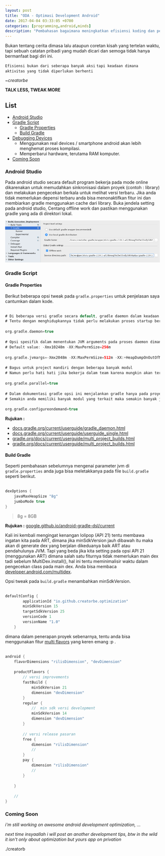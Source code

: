 ```yaml
---
layout: post
title: "ODA - Optimasi Development Android"
date: 2017-04-04 03:33:05 +0700
categories: [programming,android,minds]
description: "Pembahasan bagaimana meningkatkan efisiensi koding dan performa kerja dalam pengembangan aplikasi android"
---
```


Bukan tentang cerita dimasa lalu ataupun coretan kisah yang tertelan waktu, tapi sebuah catatan pribadi yang mudah dicari dan semoga tidak hanya bermanfaat bagi diri ini.

`Efisiensi bukan dari seberapa banyak aksi`
`tapi keadaan dimana aktivitas yang tidak diperlukan berhenti`

*~creatorbe*

**TALK LESS, TWEAK MORE**

## List
  - [Android Studio](#android-studio)
  - [Gradle Script](#gradle-script)
    - [Gradle Properties](#gradle-properties)
    - [Build Gradle](#build-gradle)
  - [Debugging Devices](debugging-devices)
    - Menggunakan real devices / smartphone android akan lebih menghemat proses kompilasi.
    - Memperbarui hardware, terutama RAM komputer.
  - [Coming Soon](#coming-soon)


### Android Studio

Pada android studio secara default program bekerja pada mode online dikarenakan untuk memudahkan sinkronisasi dalam proyek (contoh : library) dan melakukan pengecekan berkala untuk melihat versi terbaru. Jika anda tidak memerlukan depensi terbaru anda bisa menonaktifkan fitur ini dan membiarkan gradle menggunakan cache dari library. Buka jendela setting pada android studio, Centang offline work dan pastikan menggunakan gradle yang ada di direktori lokal.

![android-offline-work](https://raw.githubusercontent.com/CreatorB/res/master/pic/improve-android-development-creatorbe.png)

### Gradle Script

#### Gradle Properties

Berikut beberapa opsi tweak pada `gradle.properties` untuk penjelasan saya cantumkan dalam kode.

```gradle

# Di beberapa versi gradle secara default, gradle daemon dalam keadaan mati
# Tentu dengan menghidupkannya tidak perlu melakukan proses startup berulang kali

org.gradle.daemon=true

# Opsi spesifik dalam menentukan JVM arguments pada proses daemon dimana hal ini mempengaruhi kinerja memori.
# Default value: -Xmx10248m -XX:MaxPermSize=256m

org.gradle.jvmargs=-Xmx2048m -XX:MaxPermSize=512m -XX:+HeapDumpOnOutOfMemoryError -Dfile.encoding=UTF-8

# Bagus untuk project mandiri dengan beberapa banyak modul
# Namun perlu hati hati jika bekerja dalam team karena mungkin akan terjadi konflik diantara modul karena adanya keharusan memiliki modul lain.

org.gradle.parallel=true

# Dalam dokumentasi gradle opsi ini menjalankan gradle hanya pada proyek yang melakukan permintaan/request
# Semakin anda memiliki banyak modul yang terkait maka semakin banyak juga waktu yang diminimalisir.  

org.gradle.configureondemand=true

```
**Rujukan :**
 - [docs.gradle.org/current/userguide/gradle_daemon.html](https://docs.gradle.org/current/userguide/gradle_daemon.html)
 - [docs.gradle.org/current/userguide/userguide_single.html](https://docs.gradle.org/current/userguide/userguide_single.html#sec:gradle_configuration_properties)
 - [gradle.org/docs/current/userguide/multi_project_builds.html](http://www.gradle.org/docs/current/userguide/multi_project_builds.html#sec:decoupled_projects)
 - [gradle.org/docs/current/userguide/multi_project_builds.html](http://www.gradle.org/docs/current/userguide/multi_project_builds.html#sec:configuration_on_demand)


#### Build Gradle

Seperti pembahasan sebelumnya mengenai parameter jvm di `gradle.properties` anda juga bisa meletakkanya pada file `build.gradle` seperti berikut.

```gradle

dexOptions {
    javaMaxHeapSize "8g"
    jumboMode true
}

```

>8g = 8GB

**Rujukan :** [google.github.io/android-gradle-dsl/current](http://google.github.io/android-gradle-dsl/current/)


Kali ini kembali mengingat kenangan lolipop (API 21) tentu membawa ingatan kita pada ART, dimana jika minSdkVersion jauh dibawah itu maka akan di generate dex yang berjalan dikeduanya baik ART atau pendahulunya JVM. Tapi yang beda jika kita setting pada opsi API 21 (menggunakan ART) dimana salah satu fiturnya tidak memerlukan main dex tadi sebelum MultiDex.install(), hal ini tentu meminimalisir waktu dalam pengecekan class pada main dex. Anda bisa membaca [developer.android.com/multidex](http://developer.android.com/tools/building/multidex.html#dev-build).

Opsi tweak pada `build.gradle` menambahkan minSdkVersion.

```gradle

defaultConfig {
        applicationId "io.github.creatorbe.optimization"
        minSdkVersion 15
        targetSdkVersion 25
        versionCode 1
        versionName "1.0"
    }

```

dimana dalam penerapan proyek sebenarnya, tentu anda bisa menggunakan fitur [multi flavors](http://tools.android.com/tech-docs/new-build-system/user-guide#TOC-Multi-flavor-variants) yang keren emang :p .

```gradle

android {
    flavorDimensions "rilisDimension", "devDimension"
    
    productFlavors {
        // versi improvements
        fastBuild {
            minSdkVersion 21
            dimension "devDimension"
        }
        regular {
            //  min sdk versi development
            minSdkVersion 14
            dimension "devDimension"
        }
        
        // versi release pasaran
        free {
            dimension "rilisDimension"
            //
        }
        pay {
            dimension "rilisDimension"
            //
        }
        
    }
    
    //
}

```


### Coming Soon

*i'm still working on awesome android development optimization, ...*

*next time insyaallah i will post an another development tips, btw in the wild it isn't only about optimization but yours app on privation*


./creatorb

